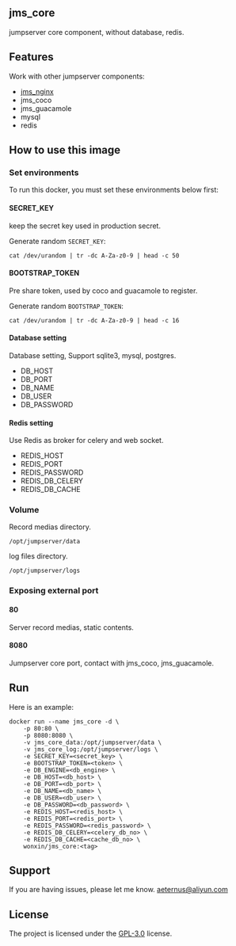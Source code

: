 ## jms_core
jumpserver core component, without database, redis.

## Features
Work with other jumpserver components:
* [jms_nginx](https://cloud.docker.com/repository/docker/wonxin/jms_nginx)
* jms_coco
* jms_guacamole
* mysql
* redis

## How to use this image

### Set environments
To run this docker, you must set these environments below first:

####  SECRET_KEY
keep the secret key used in production secret.

Generate random `SECRET_KEY`:
```
cat /dev/urandom | tr -dc A-Za-z0-9 | head -c 50
```

#### BOOTSTRAP_TOKEN
Pre share token, used by coco and guacamole to register.

Generate random `BOOTSTRAP_TOKEN`:
```
cat /dev/urandom | tr -dc A-Za-z0-9 | head -c 16
```

#### Database setting
Database setting, Support sqlite3, mysql, postgres.

* DB_HOST
* DB_PORT
* DB_NAME
* DB_USER
* DB_PASSWORD

#### Redis setting
Use Redis as broker for celery and web socket.

* REDIS_HOST
* REDIS_PORT
* REDIS_PASSWORD
* REDIS_DB_CELERY
* REDIS_DB_CACHE

### Volume
Record medias directory.
```
/opt/jumpserver/data
```

log files directory.
```
/opt/jumpserver/logs
```

### Exposing external port
#### 80
Server record medias, static contents.

#### 8080
Jumpserver core port, contact with jms_coco, jms_guacamole.

## Run
Here is an example:
```
docker run --name jms_core -d \
    -p 80:80 \
    -p 8080:8080 \
    -v jms_core_data:/opt/jumpserver/data \
    -v jms_core_log:/opt/jumpserver/logs \
    -e SECRET_KEY=<secret_key> \
    -e BOOTSTRAP_TOKEN=<token> \
    -e DB_ENGINE=<db_engine> \
    -e DB_HOST=<db_host> \
    -e DB_PORT=<db_port> \
    -e DB_NAME=<db_name> \
    -e DB_USER=<db_user> \
    -e DB_PASSWORD=<db_password> \
    -e REDIS_HOST=<redis_host> \
    -e REDIS_PORT=<redis_port> \
    -e REDIS_PASSWORD=<redis_password> \
    -e REDIS_DB_CELERY=<celery_db_no> \
    -e REDIS_DB_CACHE=<cache_db_no> \
    wonxin/jms_core:<tag>
```

## Support
If you are having issues, please let me know. <aeternus@aliyun.com>

## License
The project is licensed under the [GPL-3.0](https://www.gnu.org/licenses/gpl-3.0.en.html) license.
